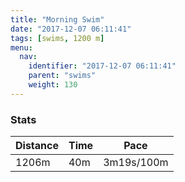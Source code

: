 ```yaml
---
title: "Morning Swim"
date: "2017-12-07 06:11:41"
tags: [swims, 1200 m]
menu:
  nav:
    identifier: "2017-12-07 06:11:41"
    parent: "swims"
    weight: 130
---
```


### Stats

| Distance | Time | Pace |
|----------|------|------|
|1206m|40m|3m19s/100m|
